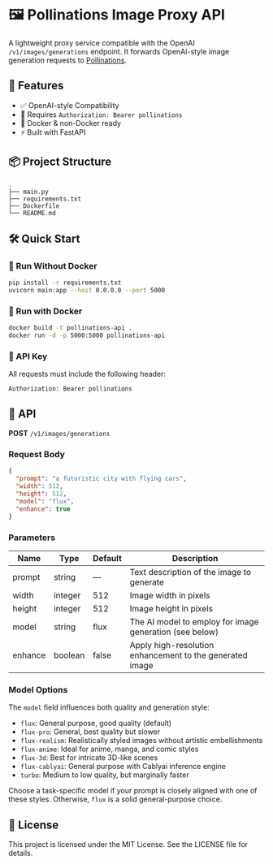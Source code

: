 # 🖼️ Pollinations Image Proxy API

A lightweight proxy service compatible with the OpenAI `/v1/images/generations` endpoint. It forwards OpenAI-style image generation requests to [Pollinations](https://image.pollinations.ai).

## 🚀 Features

- ✅ OpenAI-style Compatibility
- 🔐 Requires `Authorization: Bearer pollinations`
- 🐳 Docker & non-Docker ready
- ⚡ Built with FastAPI

## 📦 Project Structure

```
.
├── main.py
├── requirements.txt
├── Dockerfile
└── README.md
```

## 🛠️ Quick Start

### 🔧 Run Without Docker

```bash
pip install -r requirements.txt
uvicorn main:app --host 0.0.0.0 --port 5000
```

### 🐳 Run with Docker

```bash
docker build -t pollinations-api .
docker run -d -p 5000:5000 pollinations-api
```

### 🔑 API Key

All requests must include the following header:

```
Authorization: Bearer pollinations
```

## 📡 API

**POST** `/v1/images/generations`

### Request Body

```json
{
  "prompt": "a futuristic city with flying cars",
  "width": 512,
  "height": 512,
  "model": "flux",
  "enhance": true
}
```

### Parameters

| Name     | Type    | Default | Description |
|----------|---------|---------|-------------|
| prompt   | string  | —       | Text description of the image to generate |
| width    | integer | 512     | Image width in pixels |
| height   | integer | 512     | Image height in pixels |
| model    | string  | flux    | The AI model to employ for image generation (see below) |
| enhance  | boolean | false   | Apply high-resolution enhancement to the generated image |

### Model Options

The `model` field influences both quality and generation style:

- `flux`: General purpose, good quality (default)
- `flux-pro`: General, best quality but slower
- `flux-realism`: Realistically styled images without artistic embellishments
- `flux-anime`: Ideal for anime, manga, and comic styles
- `flux-3d`: Best for intricate 3D-like scenes
- `flux-cablyai`: General purpose with Cablyai inference engine
- `turbo`: Medium to low quality, but marginally faster

Choose a task-specific model if your prompt is closely aligned with one of these styles. Otherwise, `flux` is a solid general-purpose choice.

## 📄 License

This project is licensed under the MIT License. See the LICENSE file for details.